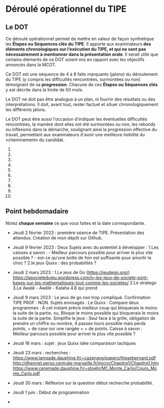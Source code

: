# Déroulé opérationnel du TIPE

## Le DOT

Ce déroulé opérationnel permet de mettre en valeur de façon synthétique les **Étapes ou Séquences clés du TIPE**. Il apporte aux examinateurs **des éléments chronologiques sur l’exécution du TIPE, et qui ne sont pas nécessairement à mentionner dans la présentation orale**. Il serait utile que certains éléments de ce DOT soient mis en rapport avec les objectifs annoncés dans la MCOT.

Ce DOT est une séquence de 4 à 8 faits marquants (jalons) du déroulement du TIPE (y compris les difficultés rencontrées, surmontées ou non) témoignant de sa **progression**. Chacune de ces **Étapes ou Séquences clés** y est décrite dans la limite de 50 mots.

Le DOT ne doit pas être analogue à un plan, ni fournir des résultats ou des interprétations. Il doit, avant tout, rester factuel et situer chronologiquement les différents jalons.

Le DOT peut être aussi l'occasion d'indiquer les éventuelles difficultés rencontrées, la manière dont elles ont été surmontées ou non, les rebonds ou inflexions dans la démarche, soulignant ainsi la progression effective du travail, permettant aux examinateurs d'avoir une meilleure lisibilité du «cheminement» du candidat.

1. 
2. 
3. 
4. 
5. 
6. 
7. 
8. 
9. 
10. 

## Point hebdomadaire

Notez **chaque semaine** ce que vous faites et la date correspondante.

- Jeudi 2 février 2023 : première séance de TIPE. Présentation des attendus. Création de mon dépôt sur Github.
- Jeudi 9 février 2023 : Deux Sujets avec du potentiel à développer : 1.Les caisses à savon : 
                                                                      - Meilleur parcours possible pour arriver le plus vite possible ?
                                                                      - est-ce qu’une botte de foin est suffisante pour amortir le choc ?
                                                                      2.le jeux Quixx : des probabilités ?
                                                                   
- Jeudi 2 mars 2023 : 1.Le jeux de Go (https://jeudego.org/)
                        https://lasocietedujeu.wordpress.com/iv-les-jeux-de-societe-sont-bases-sur-les-mathematiques-tout-comme-les-societes/
                      2.Le stratego
                      3.Le Awalé - Awélé - Kalaha
                      4.6 qui prend
- Jeudi 9 mars 2023 : Le jeux de go non trop compliqué. Confirmation TIPE PROF : NON. Sujets envisagés :
  Le Quixx : Compare deux programmes :
  À cet instant précis meilleur coup qui bloquerais le moins la suite de la partie, ou, Bloque le moins possible qui bloquerais le moins la suite de la partie.
  Simplifie le jeux : Seul face à la grille, obligation de prendre un chiffre ou nombre, 4 passes tours possible mais perds points, + de case sur une rangée = + de     points. 
  Caisse à savon : Meilleur parcours possible pour arriver le plus vite possible ?
- Jeudi 16 mars : sujet : jeux Quixx idée comparaison tactiques
- Jeudi 23 mars : recherches : https://www.lamsade.dauphine.fr/~cazenave/papers/thesebernard.pdf
                               http://dhenriet.perso.centrale-marseille.fr/micro/Chapitre1/Chapitre1.htm
                               https://www.ceremade.dauphine.fr/~stoehr/M1_Monte_Carlo/Cours_Monte_Carlo.pdf
- Jeudi 30 mars : Réflexion sur la question début recherche probabilité.
- Jeudi 1 juin : Début de programmation
-

